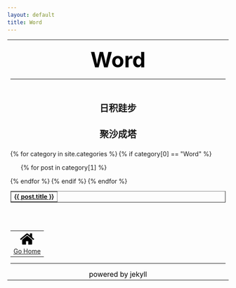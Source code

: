 ```yaml
---
layout: default
title: Word
---
```

<table align="center" border="0" width="70%">
         <tbody>
                 <!-- 标题 -->
                 <tr>
                         <td >
                                 <p align="center">
                                         <font size="7" color="#000000">
                                                 <b>Word</b>
                                         </font>
                                 </p>
                                 <hr>
                         </td>
                 </tr>
                 <!-- 简介 -->
                 <tr>
                         <td width="80%" align="center">
                                 <p align="center">
                                         <h2>日积跬步</h2>
                                         <h2>聚沙成塔</h2>
                                 </p>
                         </td>
                 </tr>
		 <!-- 词汇列表 -->
		 <tr>
		 	<td>
				<table width="30%" border="1px" align="center" cellspacing="5" cellpadding="5">
					<tbody>
							<div>
							{% for category in site.categories %}
								{% if category[0] == "Word" %}
									<ul>
										{% for post in category[1] %}
										<tr>
											<td width="100%" align="center">
												<a href="{{ post.url | prepend: site.baseurl | replace: '//', '/'}}">
													<b>{{ post.title }}</b>
												</a>
											</td>
										</tr>
										{% endfor %}
									</ul>
								{% endif %}
							{% endfor %}
							</div>
					</tbody>
				</table>
			</td>
		</tr> 
		<!-- 站内跳转 -->
                <tr>
                        <td>
                                <center>
                                        <p>&nbsp;</p>
                                        <table width="80%" align="center" cellpadding="5" cellspacing="5">
                                                <tbody>
                                                        <tr>
                                                                <td width="100%" align="center">
                                                                        <a href="/">
                                                                                <img src="/assets/home.png">
                                                                                <br>
                                                                                Go Home
                                                                        </a>
                                                                </td>
                                                        </tr>
                                                </tbody>
                                        </table>
                                        <hr>
                                        <font size="3" color="#000000">powered by jekyll</font>
                                </center>
                        </td>
                </tr>
	</tbody>
</table>

